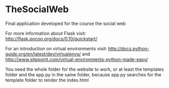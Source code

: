 # TheSocialWeb
Final application developed for the course the social web

For more information about Flask visit:
http://flask.pocoo.org/docs/0.10/quickstart/

For an introduction on virtual environments visit:
http://docs.python-guide.org/en/latest/dev/virtualenvs/  and  
http://www.sitepoint.com/virtual-environments-python-made-easy/


You need the whole folder for the website to work, or at least the templates folder and the app.py in the same folder, because app.py searches for the template folder to render the index.html
